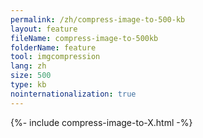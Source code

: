 ```yaml
---
permalink: /zh/compress-image-to-500-kb
layout: feature
fileName: compress-image-to-500kb
folderName: feature
tool: imgcompression
lang: zh
size: 500
type: kb
nointernationalization: true
---
```

{%- include compress-image-to-X.html -%}
      